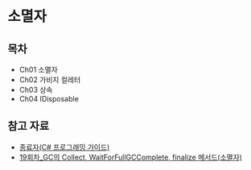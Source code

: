 # 소멸자

## 목차
- Ch01 소멸자
- Ch02 가비지 컬레터
- Ch03 상속
- Ch04 IDisposable

## 참고 자료
- [종료자(C# 프로그래밍 가이드)](https://docs.microsoft.com/ko-kr/dotnet/csharp/programming-guide/classes-and-structs/finalizers)
- [19회차_GC의 Collect, WaitForFullGCComplete, finalize 메서드(소멸자)](https://m.blog.naver.com/PostView.naver?isHttpsRedirect=true&blogId=sam_sist&logNo=221002701762)